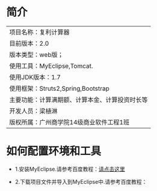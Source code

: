 <h1>简介</h1>
<table>
    <tr>
        <td>项目名称：复利计算器</td>
    </tr>
    <tr>
        <td>目前版本：2.0</td>
    </tr>
    <tr>
        <td>版本类型：web版；</td>
    </tr>
    <tr>
        <td>使用工具：MyEclipse,Tomcat.</td>
    </tr>
    <tr>
        <td>使用JDK版本：1.7</td>
    </tr>
    <tr>
        <td>使用框架：Struts2,Spring,Bootstrap</td>
    </tr>
    <tr>
        <td>主要功能：计算满期额、计算本金、计算投资时长等</td>
    </tr>
    <tr>
        <td>开发人员：梁植淋</td>
    </tr>
    <tr>
        <td>版权所属：广州商学院14级商业软件工程1班</td>
    </tr>
</table>
<h1>如何配置环境和工具</h1>
<ul>
<li>1.安装MyEclipse.请参考百度教程：<a href="http://jingyan.baidu.com/article/64d05a027f1706de55f73bad.html">请点击这里</a></li>
<li><p>2.下载项目文件并导入到MyEclipse中.请参考百度教程：<a href="http://jingyan.baidu.com/article/6b97984d63cfc51ca2b0bf1d.html>请点击这里</a></p></li>
<li><p>3.部署项目.请参考百度教程：http://jingyan.baidu.com/article/a65957f4894faf24e67f9bbe.html</p></li>
</ul>

<h1>说明文档</h1>
详细说明请参考梁植淋的博客:
http://www.cnblogs.com/liangzhilin/p/5270845.html


